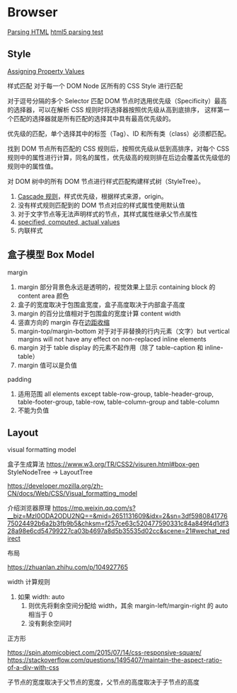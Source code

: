# Browser

[Parsing HTML](https://html.spec.whatwg.org/multipage/parsing.html#parse-state)
[html5 parsing test](https://github.com/html5lib/html5lib-tests)

## Style

[Assigning Property Values](https://www.w3.org/TR/CSS2/cascade.html)

样式匹配 对于每一个 DOM Node 区所有的 CSS Style 进行匹配

对于逗号分隔的多个 Selector 匹配 DOM 节点时选用优先级（Specificity）最高的选择器，可以在解析 CSS 规则时将选择器按照优先级从高到底排序，
这样第一个匹配的选择器就是所有匹配的选择其中具有最高优先级的。

优先级的匹配，单个选择其中的标签（Tag）、ID 和所有类（class）必须都匹配。

找到 DOM 节点所有匹配的 CSS 规则后，按照优先级从低到高排序，对每个 CSS 规则中的属性进行计算，同名的属性，优先级高的规则排在后边会覆盖优先级低的规则中的属性值。

对 DOM 树中的所有 DOM 节点进行样式匹配构建样式树（StyleTree）。

1. [Cascade 规则](https://www.w3.org/TR/CSS2/cascade.html#cascade)，样式优先级，根据样式来源，origin。
1. 没有样式规则匹配到的 DOM 节点对应的样式属性使用默认值
1. 对于文字节点等无法声明样式的节点，其样式属性继承父节点属性
1. [specified, computed, actual values](https://www.w3.org/TR/CSS2/cascade.html#value-stages)
1. 内联样式

## 盒子模型 Box Model

margin

1. margin 部分背景色永远是透明的，视觉效果上显示 containing block 的 content area 颜色
1. 盒子的宽度取决于包围盒宽度，盒子高度取决于内部盒子高度
1. margin 的百分比值相对于包围盒的宽度计算 content width
1. 竖直方向的 margin 存在[边距收缩](https://www.w3.org/TR/CSS2/box.html#collapsing-margins)
1. margin-top/margin-bottom 对于对于非替换的行内元素（文字）but vertical margins will not have any effect on non-replaced inline elements
1. margin 对于 table display 的元素不起作用（除了 table-caption 和 inline-table）
1. margin 值可以是负值

padding

1. 适用范围 all elements except table-row-group, table-header-group, table-footer-group, table-row, table-column-group and table-column
1. 不能为负值

## Layout

visual formatting model

盒子生成算法
https://www.w3.org/TR/CSS2/visuren.html#box-gen
StyleNodeTree -> LayoutTree

https://developer.mozilla.org/zh-CN/docs/Web/CSS/Visual_formatting_model

介绍浏览器原理
https://mp.weixin.qq.com/s?__biz=MzI0ODA2ODU2NQ==&mid=2651131609&idx=2&sn=3df598084177675024492b6a2b3fb9b5&chksm=f257ce63c520477590331c84a849f4d1df328a98e6cd54799227ca03b4697a8d5b35535d02cc&scene=21#wechat_redirect

布局

https://zhuanlan.zhihu.com/p/104927765

width 计算规则

1. 如果 width: auto
   1. 则优先将剩余空间分配给 width，其余 margin-left/margin-right 的 auto 相当于 0
   1. 没有剩余空间时

正方形

https://spin.atomicobject.com/2015/07/14/css-responsive-square/
https://stackoverflow.com/questions/1495407/maintain-the-aspect-ratio-of-a-div-with-css

子节点的宽度取决于父节点的宽度，父节点的高度取决于子节点的高度
